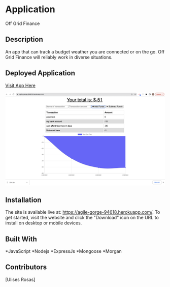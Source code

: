  # **Application**
Off Grid Finance


## **Description**
An app that can track a budget weather you are connected or on the go. Off Grid Finance will reliably work in diverse situations.

## **Deployed Application**
[Visit App Here](https://agile-gorge-94618.herokuapp.com/)

![APP](./public/assets/images/App-Screen-Shot.png)

## **Installation**

The site is available live at: https://agile-gorge-94618.herokuapp.com/. To get started, visit the website and click the "Download" icon on the URL to install on desktop or mobile devices. 

## **Built With**
*JavaScript *Nodejs *ExpressJs 
*Mongoose *Morgan

## **Contributors** 
[Ulises Rosas]
